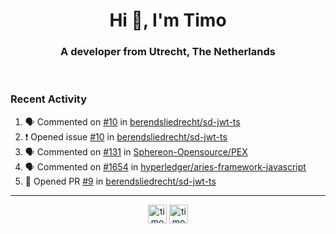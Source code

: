<h1 align="center">Hi 👋, I'm Timo</h1>
<h3 align="center">A developer from Utrecht, The Netherlands</h3>
<br/>
<!-- https://github.com/rahuldkjain/github-profile-readme-generator --!>

<!--  <p align="left"><img src="https://github-readme-stats.vercel.app/api?username=timoglastra&show_icons=true&count_private=true&" alt="timoglastra" /></p> --!>

<!--
Github language stats
<p align="left"><img src="https://github-readme-stats.vercel.app/api/top-langs/?username=timoglastra&layout=compact" alt="timoglastra" /><p>
-->

<!-- Codestats language stats -->
<!-- <p align="left"><img src="https://codestats-readme.vercel.app/api/top-langs/?username=timoglastra&layout=compact&language_count=12" alt="timoglastra" /><p>    --!>
  
<h3>Recent Activity</h3>

<!--START_SECTION:activity-->
1. 🗣 Commented on [#10](https://github.com/berendsliedrecht/sd-jwt-ts/issues/10#issuecomment-1831286785) in [berendsliedrecht/sd-jwt-ts](https://github.com/berendsliedrecht/sd-jwt-ts)
2. ❗ Opened issue [#10](https://github.com/berendsliedrecht/sd-jwt-ts/issues/10) in [berendsliedrecht/sd-jwt-ts](https://github.com/berendsliedrecht/sd-jwt-ts)
3. 🗣 Commented on [#131](https://github.com/Sphereon-Opensource/PEX/issues/131#issuecomment-1831279635) in [Sphereon-Opensource/PEX](https://github.com/Sphereon-Opensource/PEX)
4. 🗣 Commented on [#1654](https://github.com/hyperledger/aries-framework-javascript/issues/1654#issuecomment-1831235947) in [hyperledger/aries-framework-javascript](https://github.com/hyperledger/aries-framework-javascript)
5. 💪 Opened PR [#9](https://github.com/berendsliedrecht/sd-jwt-ts/pull/9) in [berendsliedrecht/sd-jwt-ts](https://github.com/berendsliedrecht/sd-jwt-ts)
<!--END_SECTION:activity-->

---

<p align="center">
<a href="https://twitter.com/timoglastra" target="blank"><img align="center" src="https://cdn.jsdelivr.net/npm/simple-icons@3.0.1/icons/twitter.svg" alt="timoglastra" height="30" width="30" /></a>
<a href="https://linkedin.com/in/timoglastra" target="blank"><img align="center" src="https://cdn.jsdelivr.net/npm/simple-icons@3.0.1/icons/linkedin.svg" alt="timoglastra" height="30" width="30" /></a>
</p>



